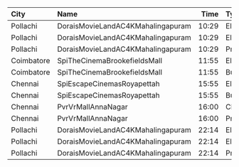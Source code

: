 | City       | Name                              |  Time | Type    | Price | Capacity | Booked |
| :--------- | :-------------------------------- | ----: | :------ | ----: | -------: | -----: |
| Pollachi   | DoraisMovieLandAC4KMahalingapuram | 10:29 | EliteA  |  150₹ |       15 |      6 |
| Pollachi   | DoraisMovieLandAC4KMahalingapuram | 10:29 | EliteB  |  150₹ |       14 |     14 |
| Pollachi   | DoraisMovieLandAC4KMahalingapuram | 10:29 | Premium |  110₹ |      469 |     54 |
| Coimbatore | SpiTheCinemaBrookefieldsMall      | 11:55 | Elite   |  191₹ |       86 |     22 |
| Coimbatore | SpiTheCinemaBrookefieldsMall      | 11:55 | Budget  |   60₹ |       10 |      1 |
| Chennai    | SpiEscapeCinemasRoyapettah        | 15:55 | Elite   |  191₹ |       50 |     25 |
| Chennai    | SpiEscapeCinemasRoyapettah        | 15:55 | Budget  |   60₹ |        5 |      5 |
| Chennai    | PvrVrMallAnnaNagar                | 16:00 | Classic |   60₹ |        5 |      5 |
| Chennai    | PvrVrMallAnnaNagar                | 16:00 | Prime   |  191₹ |       51 |     15 |
| Pollachi   | DoraisMovieLandAC4KMahalingapuram | 22:14 | EliteA  |  150₹ |       15 |      4 |
| Pollachi   | DoraisMovieLandAC4KMahalingapuram | 22:14 | EliteB  |  150₹ |       14 |     14 |
| Pollachi   | DoraisMovieLandAC4KMahalingapuram | 22:14 | Premium |  110₹ |      469 |     60 |